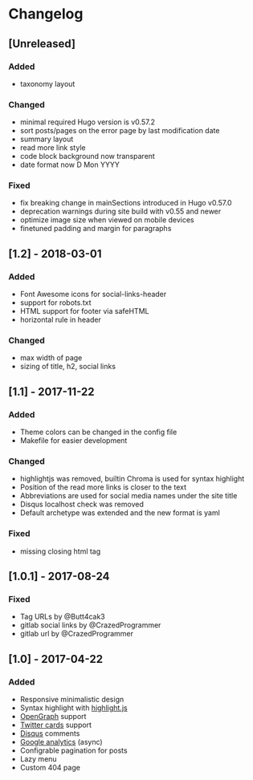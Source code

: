 # Changelog

## [Unreleased]

### Added
  * taxonomy layout

### Changed
  * minimal required Hugo version is v0.57.2
  * sort posts/pages on the error page by last modification date
  * summary layout
  * read more link style
  * code block background now transparent
  * date format now D Mon YYYY

### Fixed
  * fix breaking change in mainSections introduced in Hugo v0.57.0
  * deprecation warnings during site build with v0.55 and newer
  * optimize image size when viewed on mobile devices
  * finetuned padding and margin for paragraphs

## [1.2] - 2018-03-01
### Added
  * Font Awesome icons for social-links-header
  * support for robots.txt
  * HTML support for footer via safeHTML
  * horizontal rule in header

### Changed
  * max width of page
  * sizing of title, h2, social links

## [1.1] - 2017-11-22
### Added
  * Theme colors can be changed in the config file
  * Makefile for easier development

### Changed
  * highlightjs was removed, builtin Chroma is used for syntax highlight
  * Position of the read more links is closer to the text
  * Abbreviations are used for social media names under the site title
  * Disqus localhost check was removed
  * Default archetype was extended and the new format is yaml

### Fixed
  * missing closing html tag


## [1.0.1] - 2017-08-24
### Fixed
  * Tag URLs by @Butt4cak3
  * gitlab social links by @CrazedProgrammer
  * gitlab url by @CrazedProgrammer


## [1.0] - 2017-04-22
### Added
  * Responsive minimalistic design
  * Syntax highlight with [highlight.js](https://highlightjs.org/)
  * [OpenGraph](http://ogp.me/) support
  * [Twitter cards](https://dev.twitter.com/cards/overview) support
  * [Disqus](https://disqus.com/) comments
  * [Google analytics](https://www.google.com/analytics/) (async)
  * Configrable pagination for posts
  * Lazy menu
  * Custom 404 page

